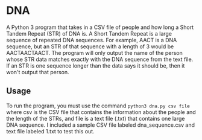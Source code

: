 # DNA
A Python 3 program that takes in a CSV file of people and how long a Short Tandem Repeat (STR) of DNA is. A Short Tandem Repeat is a large sequence of repeated DNA sequences. For example, AACT is a DNA sequence, but an STR of that sequence with a length of 3 would be AACTAACTAACT. The program will only output the name of the person whose STR data matches exactly with the DNA sequence from the text file. If an STR is one sequence longer than the data says it should be, then it won't output that person.

## Usage
To run the program, you must use the command `python3 dna.py csv file` where csv is the CSV file that contains the information about the people and the length of the STRs, and file is a text file (.txt) that contains one large DNA sequence. I included a sample CSV file labeled dna_sequence.csv and text file labeled 1.txt to test this out.
